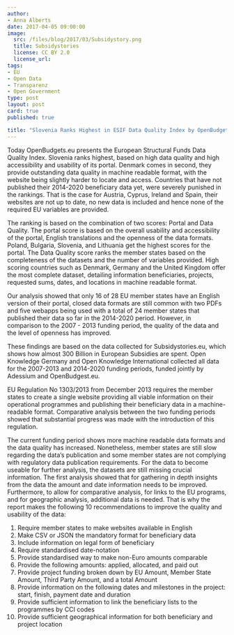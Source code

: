 ```yaml
---
author:
- Anna Alberts
date: 2017-04-05 09:00:00
image:
  src: /files/blog/2017/03/Subsidystory.png
  title: Subsidystories
  license: CC BY 2.0
  license_url:
tags:
- EU
- Open Data
- Transparenz
- Open Government
type: post
layout: post
card: true
published: true

title: "Slovenia Ranks Highest in ESIF Data Quality Index by OpenBudgets.eu."
---
```

Today OpenBudgets.eu presents the European Structural Funds Data Quality Index.
Slovenia ranks highest, based on high data quality and high accessibility and usability of its portal. Denmark comes in second, they provide outstanding data quality in machine readable format, with the website being slightly harder to locate and access. Countries that have not published their 2014-2020 beneficiary data yet, were severely punished in the rankings. That is the case for Austria, Cyprus, Ireland and Spain, their websites are not up to date, no new data is included and hence none of the required EU variables are provided.

The ranking is based on the combination of  two scores: Portal and Data Quality. The portal score is based on the overall usability and accessibility of the portal, English translations and the openness of the data formats. Poland, Bulgaria, Slovenia, and Lithuania get the highest scores for the portal. The Data Quality score ranks the member states based on the completeness of the datasets and the number of variables provided. High scoring countries such as Denmark, Germany and the United Kingdom offer the most complete dataset, detailing information beneficiaries, projects, requested sums, dates, and locations in machine readable format.

Our analysis showed that only 16 of 28 EU member states have an English version of their portal, closed data formats are still common with two PDFs and five webapps being used with a total of 24 member states that published their data so far in the 2014-2020 period. However, in comparison to the 2007 - 2013 funding period, the quality of the data and the level of openness has improved.

These findings are based on the data collected for Subsidystories.eu, which shows how almost 300 Billion in European Subsidies are spent. Open Knowledge Germany and Open Knowledge International collected all data for the 2007-2013 and 2014-2020 funding periods, funded jointly by Adessium and OpenBudgest.eu.

EU Regulation No 1303/2013 from December 2013 requires the member states to create a single website providing all viable information on their operational programmes and publishing their beneficiary data in a machine-readable format. Comparative analysis between the two funding periods showed that substantial progress was made with the introduction of this regulation.

The current funding period shows more machine readable data formats and the data quality has increased. Nonetheless, member states are still slow regarding the data’s publication and some member states are not complying with regulatory data publication requirements. For the data to become useable for further analysis, the datasets are still missing crucial information. The first analysis showed that for gathering in depth insights from the data the amount and date information needs to be improved. Furthermore, to allow for comparative analysis, for links to the EU programs,  and for geographic analysis, additional data is needed. That is why the report makes the following 10 recommendations to improve the quality and usability of the data:

1. Require member states to make websites available in English
2. Make CSV or JSON the mandatory format for beneficiary data
3. Include information on legal form of beneficiary
4. Require standardised date-notation
5. Provide standardised way to make non-Euro amounts comparable
6. Provide the following amounts: applied, allocated, and paid out	 
7. Provide project funding broken down by EU Amount, Member State Amount, Third Party Amount, and a total Amount
8. Provide information on the following dates and milestones in the project: start, finish, payment date and duration
9. Provide sufficient information to link the beneficiary lists to the programmes by CCI codes
10. Provide sufficient geographical information for both beneficiary and project location
